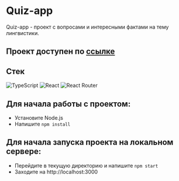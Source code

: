 # Quiz-app

Quiz-app - проект с вопросами и интересными фактами на тему лингвистики.

## Проект доступен по <a href="https://quiz-app-study-project.vercel.app/">ссылке</a>

## Стек

![TypeScript](https://img.shields.io/badge/typescript-%23007ACC.svg?style=for-the-badge&logo=typescript&logoColor=white)
![React](https://img.shields.io/badge/react-%2320232a.svg?style=for-the-badge&logo=react&logoColor=%2361DAFB)
![React Router](https://img.shields.io/badge/React_Router-CA4245?style=for-the-badge&logo=react-router&logoColor=white)



Для начала работы с проектом:
-
- Установите Node.js
- Напишите ```npm install```

Для начала запуска проекта на локальном сервере:
-
- Перейдите в текущую директорию и напишите ```npm start```
- Заходите на http://localhost:3000

